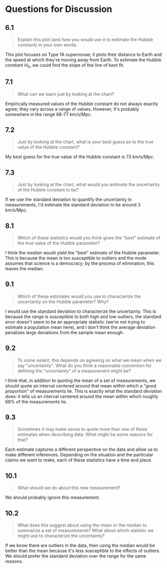 # Questions for Discussion

## 6.1

> Explain this plot (and how you would use it to estimate the Hubble constant) in your own words.

This plot focuses on Type 1A supernovae; it plots their distance to Earth and the speed at which they're moving away from Earth. To estimate the Hubble constant $H_0$, we could find the slope of the line of best fit.

## 7.1

> What can we learn just by looking at the chart?

Empirically measured values of the Hubble constant do not always exactly agree; they vary across a range of values. However, it's probably somewhere in the range 68-77 km/s/Mpc.

## 7.2

> Just by looking at the chart, what is your best guess as to the true value of the Hubble constant?

My best guess for the true value of the Hubble constant is 73 km/s/Mpc.

## 7.3

> Just by looking at the chart, what would you estimate the uncertainty of the Hubble constant to be?

If we use the standard deviation to quantify the uncertainty in measurements, I'd estimate the standard deviation to be around 3 km/s/Mpc.

## 8.1

> Which of these statistics would you think gives the "best" estimate of the true value of the Hubble parameter?

I think the *median* would yield the "best" estimate of the Hubble parameter. This is because the mean is too susceptible to outliers and the mode assumes that science is a democracy; by the process of elimination, this leaves the median.

## 9.1

> Which of these estimates would you use to characterize the uncertainty on the Hubble parameter? Why?

I would use the standard deviation to characterize the uncertainty. This is because the range is susceptible to both high and low outliers, the standard error doesn't seem to be an appropriate statistic (we're not trying to estimate a population mean here), and I don't think the average deviation penalizes large deviations from the sample mean enough.

## 9.2

> To some extent, this depends on agreeing on what we mean when we say "uncertainty". What do you think a reasonable convention for defining the "uncertainty" of a measurement might be?

I think that, in addition to quoting the mean of a set of measurements, we should quote an interval centered around that mean within which a "good proportion" of measurements lie. This is exactly what the standard deviation does: it tells us an interval centered around the mean within which roughly 68% of the measurements lie.

## 9.3

> Sometimes it may make sense to quote more than one of these estimates when describing data. What might be some reasons for that?

Each estimate captures a different perspective on the data and allow us to make different inferences. Depending on the situation and the particular claims we want to make, each of these statistics have a time and place.

## 10.1

> What should we do about this new measurement?  

We should probably ignore this measurement.

## 10.2

> What does this suggest about using the mean or the median to summarize a set of measurements? What about which statistic we might use to characterize the uncertainty?

If we know there are outliers in the data, then using the median would be better than the mean because it's less susceptible to the effects of outliers. We should prefer the standard deviation over the range for the same reasons.

